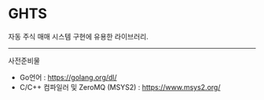GHTS
====

자동 주식 매매 시스템 구현에 유용한 라이브러리.  

*********************************************************

사전준비물
- Go언어 : https://golang.org/dl/
- C/C++ 컴파일러 및 ZeroMQ (MSYS2) : https://www.msys2.org/


<!--
*********************************************************
MSYS2 설치 후 추가 설정 ('MSYS2 MSYS' 터미널에서 아래 명령을 실행.)

<pre><code>pacman -Syuu 
pacman -S base-devel
pacman -S mingw-w64-i686-toolchain
pacman -S mingw-w64-x86_64-toolchain
pacman -S mingw-w64-i686-zeromq
pacman -S mingw-w64-x86_64-zeromq
pacman -S mingw-w64-x86_64-{git,git-doc-html,git-doc-man,curl} git-extra</code></pre>

*********************************************************
MSYS2 모든 패키지를 업데이트 ('MSYS2 MSYS' 터미널에서 아래 명령을 실행.)

<pre><code>pacman -Syuu</code></pre>
*********************************************************
GHTS 라이브러리 설치

<pre><code>go get -u github.com/ghts/ghts</code></pre>
 
*********************************************************    
이베스트투자증권 계정 정보 설정

ghts\xing\c32\internal 디렉토리 내

설정화일 샘플(config.ini.sample)을 참조해서

계정 정보 설정 화일(config.ini)을 생성. 

(작성자는 GHTS를 GOPATH 형식으로만 사용하고 있으며, 

모듈 방식으로 사용하는 방법에 대해서 아직 궁리 중.)

*********************************************************

Go언어
- 복수의 매매 전략을 간편하게 동시 운용.
- 윈도우와의 호환성은 좋지 않은 편.
- DLL 호출만 제대로 지원되며, OLE/OCX등에 대한 지원은 빈약함.

이베스트투자증권 Xing API
- DLL 호출과 OLE 호출을 모두 지원. (Go언어와 호환성 우수.)
- API 문서가 비교적 충실함.
- 이베스트 증권사 홈페이지의 질답 게시판에서 비교적 원활한 기술 지원 진행.

*********************************************************

증권사 API 호출 기능은 별도의 프로세스로 분리됨.

- 매매 전략은 64비트에서 실행해야 할 필요성 제기됨.
- 증권사 API는 32비트에서'만' 호출할 수 있음. (국내 모든 증권사 API 공통)
- 2개의 프로세스로 분리한 후 상호 연동하는 방식으로 작성.
- 자세한 기술적 사항은 https://ghts.tistory.com/48 참조
*********************************************************

디렉토리별 설명
- lib : 공용 기능.
- xing/go : Xing API를 간접적으로 호출하는 순수 Go언어 모듈. (32/64비트 모두 가능)
- xing/c32 : Xing API을 직접 호출하는 모듈. (32비트 전용. C언어 일부 사용.)
- xing/base : Xing API 공용 자료형.

*********************************************************

악성코드로 오진되는 경우.

xing c32 모듈은 실시간 정보를 네트워크를 통해서 전달하는 동작 방식으로 인해서 

'안랩 세이프 트랜잭션'(Ahnlab Safe Transaction)에서 멀웨어로 오진됩니다.

'안랩 세이프 트랜잭션'(Ahnlab Safe Transaction)에서 '위협 행위 차단'을 해제해야 정상 작동합니다.

윈도우 기본 백신인 '윈도우 디펜더'에서는 이런 문제가 없습니다.

*********************************************************

<주의>
------
저작권자, 개발자, 개발에 참여한 기여자들은 이 소프트웨어에 대한 어떠한 보증도 하지 않습니다.  
이 소프트웨어를 사용하면서 발생하는 그 어떠한 손실 및 손상에 대해서 책임지지 않습니다.  
소스코드 파일에 별도의 언급이 없는 한, 모든 소스코드는 GNU LGPL V2.1 라이센스를 따릅니다.  
저작권에 대한 자세한 사항은 'LICENSE' 파일을 참고하십시오.  
